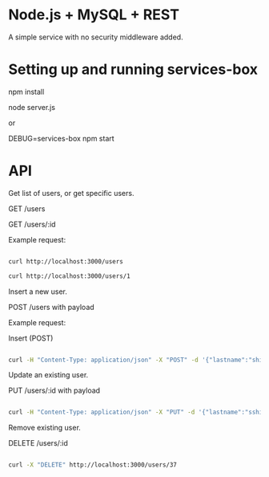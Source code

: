 # Node.js + MySQL + REST #

A simple service with no security middleware added.


# Setting up and running services-box #

npm install

node server.js

or

DEBUG=services-box npm start


# API #



Get list of users, or get specific users.

GET /users

GET /users/:id

Example request:

```bash

curl http://localhost:3000/users

curl http://localhost:3000/users/1

```


Insert a new user.

POST /users with payload

Example request:

Insert (POST)

```bash

curl -H "Content-Type: application/json" -X "POST" -d '{"lastname":"shields","firstname":"will"}' http://localhost:3000/users  

```


Update an existing user.

PUT /users/:id with payload

```bash

curl -H "Content-Type: application/json" -X "PUT" -d '{"lastname":"sshields","firstname":"wwill"}' http://localhost:3000/users/36

```


Remove existing user.

DELETE /users/:id

```bash

curl -X "DELETE" http://localhost:3000/users/37

```